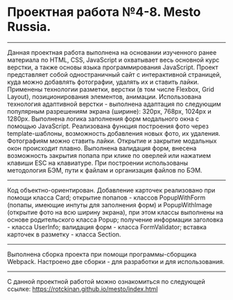 # Проектная работа №4-8. Mesto Russia.

---

Данная проектная работа выполнена на основании изученного ранее материала по HTML, CSS, JavaScript и охватывает весь основной курс верстки, а также основы языка программирования JavaScript. Проект представляет собой одностраничный сайт с интерактивной страницей, куда можно добавлять фотографии, удалять их и ставить лайки. Применены технологии разметки, верстки (в том числе Flexbox, Grid Layout), позиционирования элементов, анимации. Использована технология адаптивной верстки - выполнена адаптация по следующим популярным разрешениям экрана (ширине): 320px, 768px, 1024px и 1280px. Выполнена логика заполнения форм модального окна с помощью JavaScript. Реализована функция построения фото через template-шаблоны, возможность добавления новых фото, их удаления. Фотографиям можно ставить лайки. Открытие и закрытие модальных окон происходит плавно. Выполнена валидация форм, внесена возможность закрытия попапа при клике по оверлей или нажатием клавиши ESC на клавиатуре. При построении использованы методология БЭМ, пути к файлам и организация файлов по БЭМ.

---
Код объектно-ориентирован. Добавление карточек реализовано при помощи класса Card; открытие попапов - классов PopupWithForm (попапы, имеющие инпуты для заполнения форм) и PopupWithImage (открытие фото на всю ширину экрана), при этом классы выполнены на основе родительского класса Popup; получение информации заголовка - класса UserInfo; валидация форм - класса FormValidator; вставка карточек в разметку - класса Section.

---
Выполнена сборка проекта при помощи программы-сборщика Webpack. Настроено две сборки - для разработки и для использования.

---
С данной проектной работой можно ознакомиться по следующей ссылке: https://rotckinan.github.io/mesto/index.html
